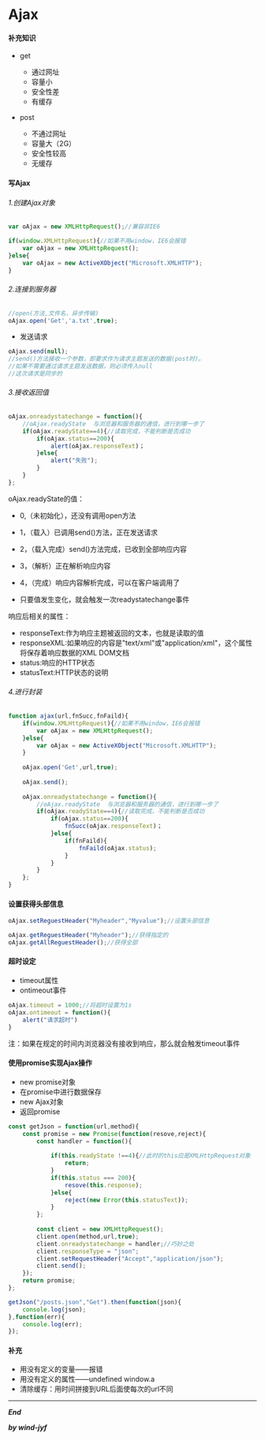 # Ajax

#### 补充知识

* get
  * 通过网址
  * 容量小
  * 安全性差
  * 有缓存

* post
  * 不通过网址
  * 容量大（2G）
  * 安全性较高
  * 无缓存

#### 写Ajax

###### 1.创建Ajax对象

```javascript
var oAjax = new XMLHttpRequest();//兼容非IE6

if(window.XMLHttpRequest){//如果不用window，IE6会报错
	var oAjax = new XMLHttpRequest();
}else{
    var oAjax = new ActiveXObject("Microsoft.XMLHTTP");
}
```



###### 2.连接到服务器

```javascript
//open(方法,文件名，异步传输)
oAjax.open('Get','a.txt',true);
```

* 发送请求

```javascript
oAjax.send(null);
//send()方法接收一个参数，即要求作为请求主题发送的数据(post时)。
//如果不需要通过请求主题发送数据，则必须传入null
//这次请求是同步的
```



###### 3.接收返回值

```javascript
oAjax.onreadystatechange = function(){
	//oAjax.readyState  与浏览器和服务器的通信，进行到哪一步了
    if(oAjax.readyState==4){//读取完成，不能判断是否成功
        if(oAjax.status==200){
            alert(oAjax.responseText)；
        }else{
            alert("失败");
        }
    }
};
```

oAjax.readyState的值：

* 0,（未初始化），还没有调用open方法

* 1，（载入）已调用send()方法，正在发送请求

* 2，（载入完成）send()方法完成，已收到全部响应内容

* 3，（解析）正在解析响应内容

* 4，（完成）响应内容解析完成，可以在客户端调用了
* 只要值发生变化，就会触发一次readystatechange事件

响应后相关的属性：

* responseText:作为响应主题被返回的文本，也就是读取的值
* responseXML:如果响应的内容是"text/xml"或"application/xml"，这个属性将保存着响应数据的XML DOM文档
* status:响应的HTTP状态
* statusText:HTTP状态的说明

###### 4.进行封装

```javascript
function ajax(url,fnSucc,fnFaild){
    if(window.XMLHttpRequest){//如果不用window，IE6会报错
		var oAjax = new XMLHttpRequest();
    }else{
        var oAjax = new ActiveXObject("Microsoft.XMLHTTP");
    }
    
    oAjax.open('Get',url,true);
    
	oAjax.send();
    
    oAjax.onreadystatechange = function(){
        //oAjax.readyState  与浏览器和服务器的通信，进行到哪一步了
        if(oAjax.readyState==4){//读取完成，不能判断是否成功
            if(oAjax.status==200){
                fnSucc(oAjax.responseText)；
            }else{
                if(fnFaild){
                    fnFaild(oAjax.status);
                }
            }
        }
	};
}
```

#### 设置获得头部信息

```javascript
oAjax.setReguestHeader("Myheader","Myvalue");//设置头部信息
```

```javascript
oAjax.getReguestHeader("Myheader");//获得指定的
oAjax.getAllReguestHeader();//获得全部
```

#### 超时设定

* timeout属性
* ontimeout事件

```javascript
oAjax.timeout = 1000;//将超时设置为1s
oAjax.ontimeout = function(){
    alert("请求超时")
}
```

注：如果在规定的时间内浏览器没有接收到响应，那么就会触发timeout事件



#### 使用promise实现Ajax操作

* new promise对象
* 在promise中进行数据保存
* new Ajax对象
* 返回promise

```javascript
const getJson = function(url,method){
    const promise = new Promise(function(resove,reject){
        const handler = function(){
            
            if(this.readyState !==4){//此时的this应是XMLHttpRequest对象
                return;
            }
            if(this.status === 200){
                resove(this.response);
            }else{
                reject(new Error(this.statusText));
            }
        };
        
        const client = new XMLHttpRequest();
        client.open(method,url,true);
        client.onreadystatechange = handler;//巧妙之处
        client.responseType = "json";
        client.setRequestHeader("Accept","application/json");
        client.send();
    });
    return promise;
};

getJson("/posts.json","Get").then(function(json){
    console.log(json);
},function(err){
    console.log(err);
});
```



#### 补充

* 用没有定义的变量——报错
* 用没有定义的属性——undefined     window.a
* 清除缓存：用时间拼接到URL后面使每次的url不同

***

***End***

***by wind-jyf***



